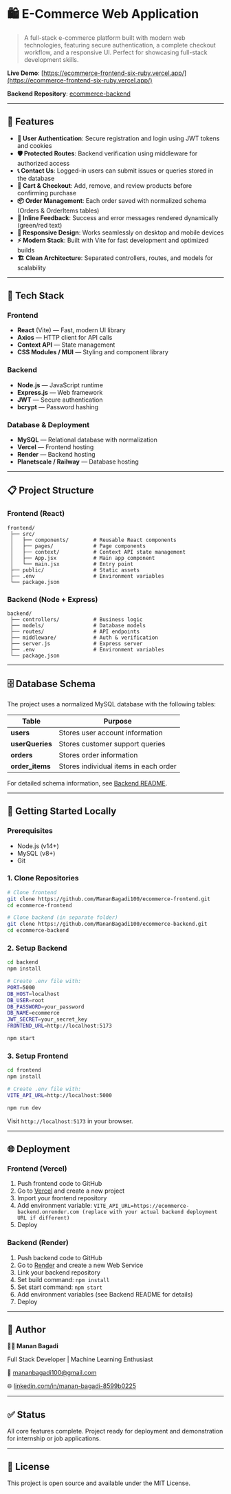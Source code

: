 # 🛍️ E-Commerce Web Application

> A full-stack e-commerce platform built with modern web technologies, featuring secure authentication, a complete checkout workflow, and a responsive UI. Perfect for showcasing full-stack development skills.

**Live Demo**: [https://ecommerce-frontend-six-ruby.vercel.app/](https://ecommerce-frontend-six-ruby.vercel.app/)

**Backend Repository**: [ecommerce-backend](https://github.com/MananBagadi100/ecommerce-backend)

---

## 🚀 Features

- **🔐 User Authentication**: Secure registration and login using JWT tokens and cookies
- **🛡️ Protected Routes**: Backend verification using middleware for authorized access
- **📞 Contact Us**: Logged-in users can submit issues or queries stored in the database
- **🛒 Cart & Checkout**: Add, remove, and review products before confirming purchase
- **📦 Order Management**: Each order saved with normalized schema (Orders & OrderItems tables)
- **💬 Inline Feedback**: Success and error messages rendered dynamically (green/red text)
- **📱 Responsive Design**: Works seamlessly on desktop and mobile devices
- **⚡ Modern Stack**: Built with Vite for fast development and optimized builds
- **🏗️ Clean Architecture**: Separated controllers, routes, and models for scalability

---

## 🧠 Tech Stack

### Frontend
- **React** (Vite) — Fast, modern UI library
- **Axios** — HTTP client for API calls
- **Context API** — State management
- **CSS Modules / MUI** — Styling and component library

### Backend
- **Node.js** — JavaScript runtime
- **Express.js** — Web framework
- **JWT** — Secure authentication
- **bcrypt** — Password hashing

### Database & Deployment
- **MySQL** — Relational database with normalization
- **Vercel** — Frontend hosting
- **Render** — Backend hosting
- **Planetscale / Railway** — Database hosting

---

## 📋 Project Structure

### Frontend (React)

```
frontend/
 ├── src/
 │   ├── components/        # Reusable React components
 │   ├── pages/             # Page components
 │   ├── context/           # Context API state management
 │   ├── App.jsx            # Main app component
 │   └── main.jsx           # Entry point
 ├── public/                # Static assets
 ├── .env                   # Environment variables
 └── package.json
```

### Backend (Node + Express)

```
backend/
 ├── controllers/           # Business logic
 ├── models/                # Database models
 ├── routes/                # API endpoints
 ├── middleware/            # Auth & verification
 ├── server.js              # Express server
 ├── .env                   # Environment variables
 └── package.json
```

---

## 🗄️ Database Schema

The project uses a normalized MySQL database with the following tables:

| Table | Purpose |
|-------|---------|
| **users** | Stores user account information |
| **userQueries** | Stores customer support queries |
| **orders** | Stores order information |
| **order_items** | Stores individual items in each order |

For detailed schema information, see [Backend README](https://github.com/MananBagadi100/ecommerce-backend).

---

## 🚀 Getting Started Locally

### Prerequisites

- Node.js (v14+)
- MySQL (v8+)
- Git

### 1. Clone Repositories

```bash
# Clone frontend
git clone https://github.com/MananBagadi100/ecommerce-frontend.git
cd ecommerce-frontend

# Clone backend (in separate folder)
git clone https://github.com/MananBagadi100/ecommerce-backend.git
cd ecommerce-backend
```

### 2. Setup Backend

```bash
cd backend
npm install

# Create .env file with:
PORT=5000
DB_HOST=localhost
DB_USER=root
DB_PASSWORD=your_password
DB_NAME=ecommerce
JWT_SECRET=your_secret_key
FRONTEND_URL=http://localhost:5173

npm start
```

### 3. Setup Frontend

```bash
cd frontend
npm install

# Create .env file with:
VITE_API_URL=http://localhost:5000

npm run dev
```

Visit `http://localhost:5173` in your browser.

---

## 🌐 Deployment

### Frontend (Vercel)

1. Push frontend code to GitHub
2. Go to [Vercel](https://vercel.com) and create a new project
3. Import your frontend repository
4. Add environment variable: `VITE_API_URL=https://ecommerce-backend.onrender.com (replace with your actual backend deployment URL if different)`
5. Deploy

### Backend (Render)

1. Push backend code to GitHub
2. Go to [Render](https://render.com) and create a new Web Service
3. Link your backend repository
4. Set build command: `npm install`
5. Set start command: `npm start`
6. Add environment variables (see Backend README for details)
7. Deploy

---

## 🧩 Author

**👨‍💻 Manan Bagadi**

Full Stack Developer | Machine Learning Enthusiast

📧 mananbagadi100@gmail.com

🌐 [linkedin.com/in/manan-bagadi-8599b0225](https://www.linkedin.com/in/manan-bagadi-8599b0225/)

---

## ✅ Status

All core features complete. Project ready for deployment and demonstration for internship or job applications.

---

## 📄 License

This project is open source and available under the MIT License.